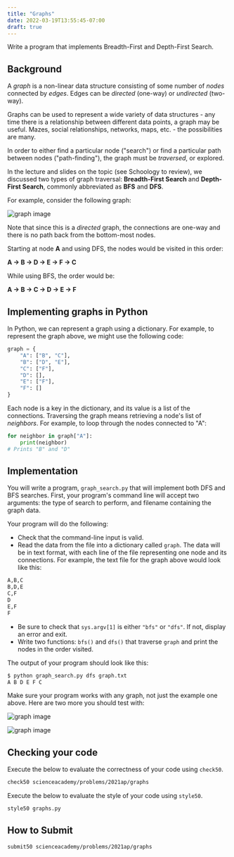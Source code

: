 ```yaml
---
title: "Graphs"
date: 2022-03-19T13:55:45-07:00
draft: true
---
```


Write a program that implements Breadth-First and Depth-First Search.
<!--more-->

## Background

A *graph* is a non-linear data structure consisting of some number of *nodes* connected by *edges*. Edges can be *directed* (one-way) or *undirected* (two-way).

Graphs can be used to represent a wide variety of data structures - any time there is a relationship between different data points, a graph may be useful. Mazes, social relationships, networks, maps, etc. - the possibilities are many.

In order to either find a particular node ("search") or find a particular path between nodes ("path-finding"), the graph must be *traversed*, or explored.

In the lecture and slides on the topic (see Schoology to review), we discussed two types of graph traversal: **Breadth-First Search** and **Depth-First Search**, commonly abbreviated as **BFS** and **DFS**.

For example, consider the following graph:

![graph image](/web/graph1.png)

Note that since this is a *directed* graph, the connections are one-way and there is no path back from the bottom-most nodes.

Starting at node **A** and using DFS, the nodes would be visited in this order:

**A → B → D → E → F → C**

While using BFS, the order would be:

**A → B → C → D → E → F**

## Implementing graphs in Python

In Python, we can represent a graph using a dictionary. For example, to represent the graph above, we might use the following code:

```python
graph = {
    "A": ["B", "C"],
    "B": ["D", "E"],
    "C": ["F"],
    "D": [],
    "E": ["F"],
    "F": []
}
```

Each node is a key in the dictionary, and its value is a list of the connections. Traversing the graph means retrieving a node's list of *neighbors*. For example, to loop through the nodes connected to "A":

```python
for neighbor in graph["A"]:
    print(neighbor)
# Prints "B" and "D"
```

## Implementation

You will write a program, `graph_search.py` that will implement both DFS and BFS searches. First, your program's command line will accept two arguments: the type of search to perform, and filename containing the graph data.

Your program will do the following:

* Check that the command-line input is valid.
* Read the data from the file into a dictionary called `graph`. The data will be in text format, with each line of the file representing one node and its connections. For example, the text file for the graph above would look like this:

```md
A,B,C
B,D,E
C,F
D
E,F
F
```

* Be sure to check that `sys.argv[1]` is either `"bfs"` or `"dfs"`. If not, display an error and exit.
* Write two functions: `bfs()` and `dfs()` that traverse `graph` and print the nodes in the order visited.

The output of your program should look like this:

```md
$ python graph_search.py dfs graph.txt
A B D E F C
```

Make sure your program works with any graph, not just the example one above. Here are two more you should test with:

![graph image](/web/graph2.png)

![graph image](/web/graph3.png)

## Checking your code

Execute the below to evaluate the correctness of your code using `check50`.

```md
check50 scienceacademy/problems/2021ap/graphs
```

Execute the below to evaluate the style of your code using `style50`.

```md
style50 graphs.py
```

## How to Submit

```md
submit50 scienceacademy/problems/2021ap/graphs
```
